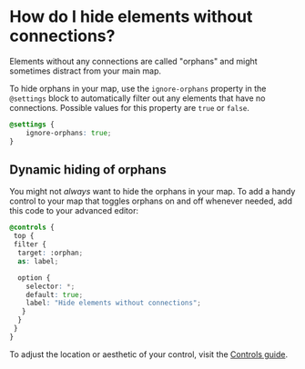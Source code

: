 # How do I hide elements without connections? 

Elements without any connections are called "orphans" and might sometimes distract from your main map. 

To hide orphans in your map, use the `ignore-orphans` property in the `@settings` block to automatically filter out any elements that have no connections. Possible values for this property are `true` or `false`.

```scss
@settings {
    ignore-orphans: true;
}
```

## Dynamic hiding of orphans

You might not _always_ want to hide the orphans in your map. 
To add a handy control to your map that toggles orphans on and off whenever needed, add this code to your advanced editor: 

```scss
@controls {
 top {
 filter {
  target: :orphan;
  as: label;

  option {
    selector: *;
    default: true;
    label: "Hide elements without connections";
   }
  }
 }
}
```
To adjust the location or aesthetic of your control, visit the [Controls guide](/guides/controls.md). 

